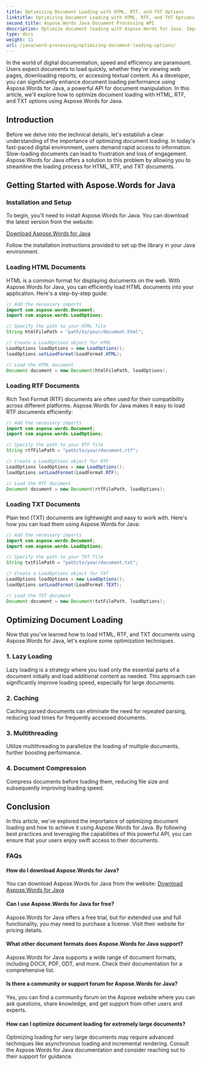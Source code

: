 ```yaml
---
title: Optimizing Document Loading with HTML, RTF, and TXT Options
linktitle: Optimizing Document Loading with HTML, RTF, and TXT Options
second_title: Aspose.Words Java Document Processing API
description: Optimize document loading with Aspose.Words for Java. Improve speed and efficiency for HTML, RTF, and TXT files. Boost user experience today!
type: docs
weight: 11
url: /java/word-processing/optimizing-document-loading-options/
---
```


In the world of digital documentation, speed and efficiency are paramount. Users expect documents to load quickly, whether they're viewing web pages, downloading reports, or accessing textual content. As a developer, you can significantly enhance document loading performance using Aspose.Words for Java, a powerful API for document manipulation. In this article, we'll explore how to optimize document loading with HTML, RTF, and TXT options using Aspose.Words for Java.

## Introduction

Before we delve into the technical details, let's establish a clear understanding of the importance of optimizing document loading. In today's fast-paced digital environment, users demand rapid access to information. Slow-loading documents can lead to frustration and loss of engagement. Aspose.Words for Java offers a solution to this problem by allowing you to streamline the loading process for HTML, RTF, and TXT documents.

## Getting Started with Aspose.Words for Java

### Installation and Setup

To begin, you'll need to install Aspose.Words for Java. You can download the latest version from the website:

[Download Aspose.Words for Java](https://releases.aspose.com/words/java/)

Follow the installation instructions provided to set up the library in your Java environment.

### Loading HTML Documents

HTML is a common format for displaying documents on the web. With Aspose.Words for Java, you can efficiently load HTML documents into your application. Here's a step-by-step guide:

```java
// Add the necessary imports
import com.aspose.words.Document;
import com.aspose.words.LoadOptions;

// Specify the path to your HTML file
String htmlFilePath = "path/to/your/document.html";

// Create a LoadOptions object for HTML
LoadOptions loadOptions = new LoadOptions();
loadOptions.setLoadFormat(LoadFormat.HTML);

// Load the HTML document
Document document = new Document(htmlFilePath, loadOptions);
```

### Loading RTF Documents

Rich Text Format (RTF) documents are often used for their compatibility across different platforms. Aspose.Words for Java makes it easy to load RTF documents efficiently:

```java
// Add the necessary imports
import com.aspose.words.Document;
import com.aspose.words.LoadOptions;

// Specify the path to your RTF file
String rtfFilePath = "path/to/your/document.rtf";

// Create a LoadOptions object for RTF
LoadOptions loadOptions = new LoadOptions();
loadOptions.setLoadFormat(LoadFormat.RTF);

// Load the RTF document
Document document = new Document(rtfFilePath, loadOptions);
```

### Loading TXT Documents

Plain text (TXT) documents are lightweight and easy to work with. Here's how you can load them using Aspose.Words for Java:

```java
// Add the necessary imports
import com.aspose.words.Document;
import com.aspose.words.LoadOptions;

// Specify the path to your TXT file
String txtFilePath = "path/to/your/document.txt";

// Create a LoadOptions object for TXT
LoadOptions loadOptions = new LoadOptions();
loadOptions.setLoadFormat(LoadFormat.TEXT);

// Load the TXT document
Document document = new Document(txtFilePath, loadOptions);
```

## Optimizing Document Loading

Now that you've learned how to load HTML, RTF, and TXT documents using Aspose.Words for Java, let's explore some optimization techniques.

### 1. Lazy Loading

Lazy loading is a strategy where you load only the essential parts of a document initially and load additional content as needed. This approach can significantly improve loading speed, especially for large documents.

### 2. Caching

Caching parsed documents can eliminate the need for repeated parsing, reducing load times for frequently accessed documents.

### 3. Multithreading

Utilize multithreading to parallelize the loading of multiple documents, further boosting performance.

### 4. Document Compression

Compress documents before loading them, reducing file size and subsequently improving loading speed.

## Conclusion

In this article, we've explored the importance of optimizing document loading and how to achieve it using Aspose.Words for Java. By following best practices and leveraging the capabilities of this powerful API, you can ensure that your users enjoy swift access to their documents.

### FAQs

#### How do I download Aspose.Words for Java?

You can download Aspose.Words for Java from the website: [Download Aspose.Words for Java](https://releases.aspose.com/words/java/)

#### Can I use Aspose.Words for Java for free?

Aspose.Words for Java offers a free trial, but for extended use and full functionality, you may need to purchase a license. Visit their website for pricing details.

#### What other document formats does Aspose.Words for Java support?

Aspose.Words for Java supports a wide range of document formats, including DOCX, PDF, ODT, and more. Check their documentation for a comprehensive list.

#### Is there a community or support forum for Aspose.Words for Java?

Yes, you can find a community forum on the Aspose website where you can ask questions, share knowledge, and get support from other users and experts.

#### How can I optimize document loading for extremely large documents?

Optimizing loading for very large documents may require advanced techniques like asynchronous loading and incremental rendering. Consult the Aspose.Words for Java documentation and consider reaching out to their support for guidance.
